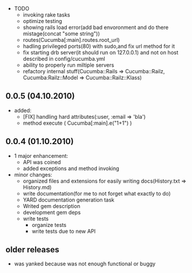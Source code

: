 * TODO
  * invoking rake tasks
  * optimize testing
  * showing rails load error(add bad envoronment and do there mistage(concat "some string"))
  * routes(Cucumba[:main].routes.root\_url)
  * hadling privileged ports(80) with sudo,and fix url method for it
  * fix starting drb server(it should run on 127.0.0.1) and not on host described in config/cucumba.yml
  * ability to properly run miltiple servers
  * refactory internal stuff(Cucumba::Rails => Cucumba::Railz, Cucumba:Railz::Model => Cucumba::Railz::Klass)

0.0.5 (04.10.2010)
------------------

* added:
  * [FIX] handling hard attributes(:user, :email => 'bla')
  * method execute ( Cucumba[:main].e("1+1") )

0.0.4 (01.10.2010)
-----------------------

* 1 major enhancement:
  * API was coined
  * added exceptions and method invoking
* minor changes:
  * organized files and extensions for easily writing docs(History.txt => History.md)
  * write documentation(for me to not forget what exactly to do)
  * YARD documentation generation task
  * Writed gem description
  * development gem deps
  * write tests
    * organize tests
    * write tests due to new API

older releases
--------------

* was yanked because was not enough functional or buggy
